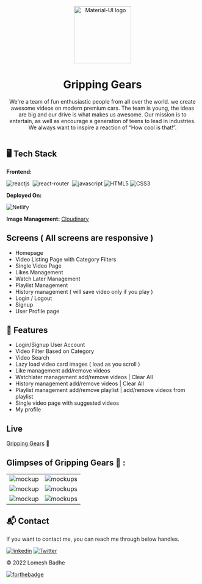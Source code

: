 <p align="center">
  <a href="https://grippinggears.netlify.app/" rel="noopener" target="_blank"><img width="150" src="https://res.cloudinary.com/dgwzpbj4k/image/upload/v1648029766/gripping%20gears/gripping_d4dmiq.png" alt="Material-UI logo"></a></p>
</p>

<h1 align="center"><b>Gripping Gears</b></h1>

<div align="center">
We're a team of fun enthusiastic people from all over the world. we create awesome videos on modern premium cars. The team is young, the ideas are big and our drive is what makes us awesome. Our mission is to entertain, as well as encourage a generation of teens to lead in industries. We always want to inspire a reaction of “How cool is that!”.
</div><br/>


## 🖥️ Tech Stack
**Frontend:**

![reactjs](https://img.shields.io/badge/React-20232A?style=for-the-badge&logo=react&logoColor=61DAFB)&nbsp;
![react-router](https://img.shields.io/badge/React_Router-CA4245?style=for-the-badge&logo=react-router&logoColor=white)&nbsp;
![javascript](https://img.shields.io/badge/JavaScript-323330?style=for-the-badge&logo=javascript&logoColor=F7DF1E)
![HTML5](https://img.shields.io/badge/html5-%23E34F26.svg?style=for-the-badge&logo=html5&logoColor=white)
![CSS3](https://img.shields.io/badge/css3-%231572B6.svg?style=for-the-badge&logo=css3&logoColor=white)

**Deployed On:**

![Netlify](https://img.shields.io/badge/netlify-%23000000.svg?style=for-the-badge&logo=netlify&logoColor=#00C7B7)

**Image Management:** [Cloudinary](https://cloudinary.com/)


## Screens ( All screens are responsive )
   - Homepage
   - Video Listing Page with Category Filters
   - Single Video Page
   - Likes Management
   - Watch Later Management
   - Playlist Management
   - History management ( will save video only if you play )
   - Login / Logout
   - Signup
   - User Profile page


## 🚀 Features
- Login/Signup User Account
- Video Filter Based on Category
- Video Search
- Lazy load video card images ( load as you scroll )
- Like management add/remove videos
- Watchlater management add/remove videos | Clear All
- History management add/remove videos | Clear All
- Playlist management add/remove playlist | add/remove videos from playlist
- Single video page with suggested videos
- My profile


## Live
[Gripping Gears](https://grippinggears.netlify.app/) 🚀


## Glimpses of Gripping Gears 🙈 :

<table>
  <tr>
    <td><img src="https://res.cloudinary.com/dgwzpbj4k/image/upload/v1648706206/gripping%20gears/Screenshot_37_s5vxvc.png" alt="mockup" /></td>
    <td><img src="https://res.cloudinary.com/dgwzpbj4k/image/upload/v1648706211/gripping%20gears/Screenshot_38_x2axnk.png" alt="mockups" /></td>
  </tr>
  <tr>
    <td><img src="https://res.cloudinary.com/dgwzpbj4k/image/upload/v1648706213/gripping%20gears/Screenshot_39_khje07.png" alt="mockup" /></td>
    <td><img src="https://res.cloudinary.com/dgwzpbj4k/image/upload/v1648706208/gripping%20gears/Screenshot_40_myamp4.png" alt="mockups" /></td>
  </tr>
  <tr>
    <td><img src="https://res.cloudinary.com/dgwzpbj4k/image/upload/v1648706206/gripping%20gears/Screenshot_41_zc6jos.png" alt="mockup" /></td>
    <td><img src="https://res.cloudinary.com/dgwzpbj4k/image/upload/v1648706209/gripping%20gears/Screenshot_42_ieypj2.png" alt="mockups" /></td>
  </tr>
</table>
<h2>📬 Contact</h2>

If you want to contact me, you can reach me through below handles.

[![linkedin](https://img.shields.io/badge/lomesshh-0077B5?style=for-the-badge&logo=linkedin&logoColor=white)](https://www.linkedin.com/in/lomesshh/)
[![Twitter](https://img.shields.io/badge/lomesshh-%231DA1F2.svg?style=for-the-badge&logo=Twitter&logoColor=white)](https://twitter.com/lomesshh)

© 2022 Lomesh Badhe


[![forthebadge](https://forthebadge.com/images/badges/built-with-love.svg)](https://forthebadge.com)
